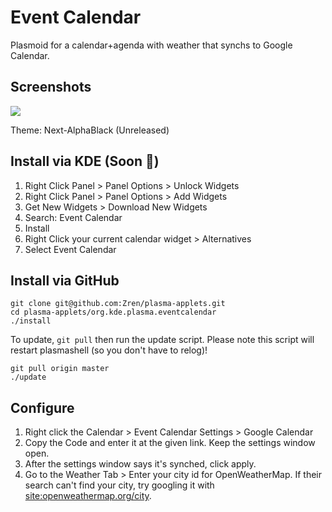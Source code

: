 # Event Calendar

Plasmoid for a calendar+agenda with weather that synchs to Google Calendar.

## Screenshots

![](https://i.imgur.com/60YxT9r.png)

Theme: Next-AlphaBlack (Unreleased)


## Install via KDE (Soon :construction:)

1. Right Click Panel > Panel Options > Unlock Widgets
2. Right Click Panel > Panel Options > Add Widgets
3. Get New Widgets > Download New Widgets
4. Search: Event Calendar
5. Install
6. Right Click your current calendar widget > Alternatives
7. Select Event Calendar

## Install via GitHub

```
git clone git@github.com:Zren/plasma-applets.git
cd plasma-applets/org.kde.plasma.eventcalendar
./install
```

To update, `git pull` then run the update script. Please note this script will restart plasmashell (so you don't have to relog)!

```
git pull origin master
./update
```

## Configure

1. Right click the Calendar > Event Calendar Settings > Google Calendar
2. Copy the Code and enter it at the given link. Keep the settings window open.
3. After the settings window says it's synched, click apply.
4. Go to the Weather Tab > Enter your city id for OpenWeatherMap. If their search can't find your city, try googling it with [site:openweathermap.org/city](https://www.google.ca/search?q=site%3Aopenweathermap.org%2Fcity+toronto).


